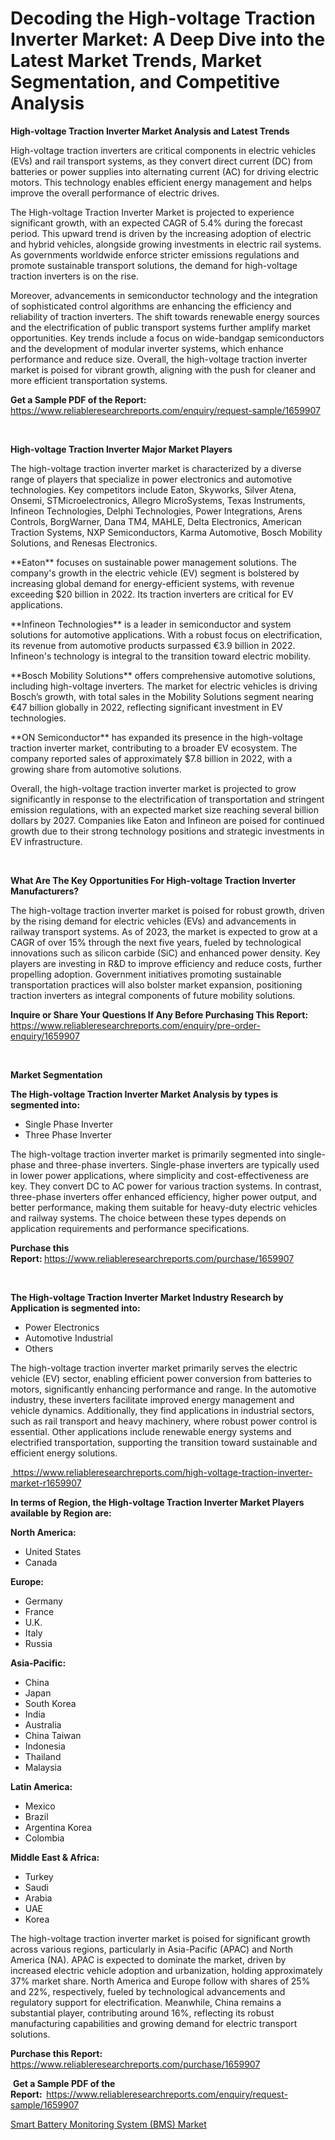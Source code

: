 <p><h1>Decoding the High-voltage Traction Inverter Market: A Deep Dive into the Latest Market Trends, Market Segmentation, and Competitive Analysis</h1></p><p><strong>High-voltage Traction Inverter Market Analysis and Latest Trends</strong></p>
<p><p>High-voltage traction inverters are critical components in electric vehicles (EVs) and rail transport systems, as they convert direct current (DC) from batteries or power supplies into alternating current (AC) for driving electric motors. This technology enables efficient energy management and helps improve the overall performance of electric drives.</p><p>The High-voltage Traction Inverter Market is projected to experience significant growth, with an expected CAGR of 5.4% during the forecast period. This upward trend is driven by the increasing adoption of electric and hybrid vehicles, alongside growing investments in electric rail systems. As governments worldwide enforce stricter emissions regulations and promote sustainable transport solutions, the demand for high-voltage traction inverters is on the rise.</p><p>Moreover, advancements in semiconductor technology and the integration of sophisticated control algorithms are enhancing the efficiency and reliability of traction inverters. The shift towards renewable energy sources and the electrification of public transport systems further amplify market opportunities. Key trends include a focus on wide-bandgap semiconductors and the development of modular inverter systems, which enhance performance and reduce size. Overall, the high-voltage traction inverter market is poised for vibrant growth, aligning with the push for cleaner and more efficient transportation systems.</p></p>
<p><strong>Get a Sample PDF of the Report:&nbsp;</strong> <a href="https://www.reliableresearchreports.com/enquiry/request-sample/1659907?utm_campaign=2002&utm_medium=2&utm_source=Github&utm_content=ia&utm_term=17012025&utm_id=high-voltage-traction-inverter">https://www.reliableresearchreports.com/enquiry/request-sample/1659907</a></p>
<p>&nbsp;</p>
<p><strong>High-voltage Traction Inverter Major Market Players</strong></p>
<p><p>The high-voltage traction inverter market is characterized by a diverse range of players that specialize in power electronics and automotive technologies. Key competitors include Eaton, Skyworks, Silver Atena, Onsemi, STMicroelectronics, Allegro MicroSystems, Texas Instruments, Infineon Technologies, Delphi Technologies, Power Integrations, Arens Controls, BorgWarner, Dana TM4, MAHLE, Delta Electronics, American Traction Systems, NXP Semiconductors, Karma Automotive, Bosch Mobility Solutions, and Renesas Electronics.</p><p>**Eaton** focuses on sustainable power management solutions. The company's growth in the electric vehicle (EV) segment is bolstered by increasing global demand for energy-efficient systems, with revenue exceeding $20 billion in 2022. Its traction inverters are critical for EV applications.</p><p>**Infineon Technologies** is a leader in semiconductor and system solutions for automotive applications. With a robust focus on electrification, its revenue from automotive products surpassed €3.9 billion in 2022. Infineon's technology is integral to the transition toward electric mobility.</p><p>**Bosch Mobility Solutions** offers comprehensive automotive solutions, including high-voltage inverters. The market for electric vehicles is driving Bosch’s growth, with total sales in the Mobility Solutions segment nearing €47 billion globally in 2022, reflecting significant investment in EV technologies.</p><p>**ON Semiconductor** has expanded its presence in the high-voltage traction inverter market, contributing to a broader EV ecosystem. The company reported sales of approximately $7.8 billion in 2022, with a growing share from automotive solutions.</p><p>Overall, the high-voltage traction inverter market is projected to grow significantly in response to the electrification of transportation and stringent emission regulations, with an expected market size reaching several billion dollars by 2027. Companies like Eaton and Infineon are poised for continued growth due to their strong technology positions and strategic investments in EV infrastructure.</p></p>
<p>&nbsp;</p>
<p><strong>What Are The Key Opportunities For High-voltage Traction Inverter Manufacturers?</strong></p>
<p><p>The high-voltage traction inverter market is poised for robust growth, driven by the rising demand for electric vehicles (EVs) and advancements in railway transport systems. As of 2023, the market is expected to grow at a CAGR of over 15% through the next five years, fueled by technological innovations such as silicon carbide (SiC) and enhanced power density. Key players are investing in R&D to improve efficiency and reduce costs, further propelling adoption. Government initiatives promoting sustainable transportation practices will also bolster market expansion, positioning traction inverters as integral components of future mobility solutions.</p></p>
<p><strong>Inquire or Share Your Questions If Any Before Purchasing This Report:</strong> <a href="https://www.reliableresearchreports.com/enquiry/pre-order-enquiry/1659907?utm_campaign=2002&utm_medium=2&utm_source=Github&utm_content=ia&utm_term=17012025&utm_id=high-voltage-traction-inverter">https://www.reliableresearchreports.com/enquiry/pre-order-enquiry/1659907</a></p>
<p>&nbsp;</p>
<p><strong>Market Segmentation</strong></p>
<p><strong>The High-voltage Traction Inverter Market Analysis by types is segmented into:</strong></p>
<p><ul><li>Single Phase Inverter</li><li>Three Phase Inverter</li></ul></p>
<p><p>The high-voltage traction inverter market is primarily segmented into single-phase and three-phase inverters. Single-phase inverters are typically used in lower power applications, where simplicity and cost-effectiveness are key. They convert DC to AC power for various traction systems. In contrast, three-phase inverters offer enhanced efficiency, higher power output, and better performance, making them suitable for heavy-duty electric vehicles and railway systems. The choice between these types depends on application requirements and performance specifications.</p></p>
<p><strong>Purchase this Report:&nbsp;</strong><a href="https://www.reliableresearchreports.com/purchase/1659907?utm_campaign=2002&utm_medium=2&utm_source=Github&utm_content=ia&utm_term=17012025&utm_id=high-voltage-traction-inverter">https://www.reliableresearchreports.com/purchase/1659907</a></p>
<p>&nbsp;</p>
<p><strong>The High-voltage Traction Inverter Market Industry Research by Application is segmented into:</strong></p>
<p><ul><li>Power Electronics</li><li>Automotive Industrial</li><li>Others</li></ul></p>
<p><p>The high-voltage traction inverter market primarily serves the electric vehicle (EV) sector, enabling efficient power conversion from batteries to motors, significantly enhancing performance and range. In the automotive industry, these inverters facilitate improved energy management and vehicle dynamics. Additionally, they find applications in industrial sectors, such as rail transport and heavy machinery, where robust power control is essential. Other applications include renewable energy systems and electrified transportation, supporting the transition toward sustainable and efficient energy solutions.</p></p>
<p><a href="https://www.reliableresearchreports.com/high-voltage-traction-inverter-market-r1659907?utm_campaign=2002&utm_medium=2&utm_source=Github&utm_content=ia&utm_term=17012025&utm_id=high-voltage-traction-inverter">&nbsp;https://www.reliableresearchreports.com/high-voltage-traction-inverter-market-r1659907</a></p>
<p><strong>In terms of Region, the High-voltage Traction Inverter Market Players available by Region are:</strong></p>
<p>
    <p> <strong> North America: </strong>
        <ul>
            <li>United States</li>
            <li>Canada</li>
        </ul>
        </p> 
    <p> <strong> Europe: </strong>
        <ul>
            <li>Germany</li>
            <li>France</li>
            <li>U.K.</li>
            <li>Italy</li>
            <li>Russia</li>
        </ul>
        </p> 
    <p> <strong> Asia-Pacific: </strong>
        <ul>
            <li>China</li>
            <li>Japan</li>
            <li>South Korea</li>
            <li>India</li>
            <li>Australia</li>
            <li>China Taiwan</li>
            <li>Indonesia</li>
            <li>Thailand</li>
            <li>Malaysia</li>
        </ul>
        </p> 
    <p> <strong> Latin America: </strong>
        <ul>
            <li>Mexico</li>
            <li>Brazil</li>
            <li>Argentina Korea</li>
            <li>Colombia</li>
        </ul>
        </p> 
    <p> <strong> Middle East & Africa: </strong>
        <ul>
            <li>Turkey</li>
            <li>Saudi</li>
            <li>Arabia</li>
            <li>UAE</li>
            <li>Korea</li>
        </ul>
    </p>
    </p>
<p><p>The high-voltage traction inverter market is poised for significant growth across various regions, particularly in Asia-Pacific (APAC) and North America (NA). APAC is expected to dominate the market, driven by increased electric vehicle adoption and urbanization, holding approximately 37% market share. North America and Europe follow with shares of 25% and 22%, respectively, fueled by technological advancements and regulatory support for electrification. Meanwhile, China remains a substantial player, contributing around 16%, reflecting its robust manufacturing capabilities and growing demand for electric transport solutions.</p></p>
<p><strong>Purchase this Report: </strong><a href="https://www.reliableresearchreports.com/purchase/1659907?utm_campaign=2002&utm_medium=2&utm_source=Github&utm_content=ia&utm_term=17012025&utm_id=high-voltage-traction-inverter">https://www.reliableresearchreports.com/purchase/1659907</a></p>
<p>&nbsp;<strong>Get a Sample PDF of the Report:&nbsp;&nbsp;</strong><a href="https://www.reliableresearchreports.com/enquiry/request-sample/1659907?utm_campaign=2002&utm_medium=2&utm_source=Github&utm_content=ia&utm_term=17012025&utm_id=high-voltage-traction-inverter">https://www.reliableresearchreports.com/enquiry/request-sample/1659907</a></p>
<p><strong></strong></p>
<p><p><a href="https://github.com/julyju69/Market-Research-Report-List-5/blob/main/smart-battery-monitoring-system-bms-market.md?utm_campaign=2002&utm_medium=2&utm_source=Github&utm_content=ia&utm_term=17012025&utm_id=high-voltage-traction-inverter">Smart Battery Monitoring System (BMS) Market</a></p></p>